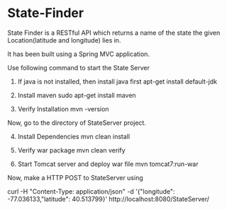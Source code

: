 # State-Finder

State Finder is a RESTful API which returns a name of the state the given Location(latitude and longitude) lies in.

It has been built using a Spring MVC application. 

Use following command to start the State Server

1.	If java is not installed, then install java first
	apt-get install default-jdk

2.	Install maven
	sudo apt-get install maven

3.	Verify Installation	
	mvn -version

Now, go to the directory of StateServer project.

4.	Install Dependencies
	mvn clean install

5.	Verify war package
	mvn clean verify

6.	Start Tomcat server and deploy war file
	mvn tomcat7:run-war

Now, make a HTTP POST to StateServer using

curl -H "Content-Type: application/json" -d '{"longitude": -77.036133,"latitude": 40.513799}' http://localhost:8080/StateServer/
